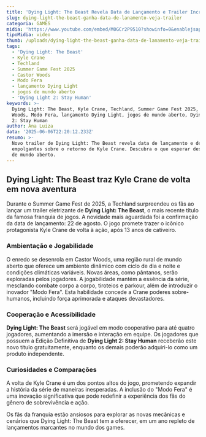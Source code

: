```yaml
---
title: 'Dying Light: The Beast Revela Data de Lançamento e Trailer Incrível'
slug: dying-light-the-beast-ganha-data-de-lanamento-veja-trailer
categoria: GAMES
midia: 'https://www.youtube.com/embed/M0GCr2P9510?showinfo=0&enablejsapi=1'
tipoMidia: video
thumb: /uploads/dying-light-the-beast-ganha-data-de-lanamento-veja-trailer-thumb.png
tags:
  - 'Dying Light: The Beast'
  - Kyle Crane
  - Techland
  - Summer Game Fest 2025
  - Castor Woods
  - Modo Fera
  - lançamento Dying Light
  - jogos de mundo aberto
  - 'Dying Light 2: Stay Human'
keywords: >-
  Dying Light: The Beast, Kyle Crane, Techland, Summer Game Fest 2025, Castor
  Woods, Modo Fera, lançamento Dying Light, jogos de mundo aberto, Dying Light
  2: Stay Human
author: Ana Luiza
data: '2025-06-06T22:20:12.233Z'
resumo: >-
  Novo trailer de Dying Light: The Beast revela data de lançamento e detalhes
  empolgantes sobre o retorno de Kyle Crane. Descubra o que esperar deste jogo
  de mundo aberto.
---
```


## Dying Light: The Beast traz Kyle Crane de volta em nova aventura

Durante o Summer Game Fest de 2025, a Techland surpreendeu os fãs ao lançar um trailer eletrizante de **Dying Light: The Beast**, o mais recente título da famosa franquia de jogos. A novidade mais aguardada foi a confirmação da data de lançamento: 22 de agosto. O jogo promete trazer o icônico protagonista Kyle Crane de volta à ação, após 13 anos de cativeiro.

### Ambientação e Jogabilidade

O enredo se desenrola em Castor Woods, uma região rural de mundo aberto que oferece um ambiente dinâmico com ciclo de dia e noite e condições climáticas variáveis. Novas áreas, como pântanos, serão exploradas pelos jogadores. A jogabilidade mantém a essência da série, mesclando combate corpo a corpo, tiroteios e parkour, além de introduzir o inovador "Modo Fera". Esta habilidade concede a Crane poderes sobre-humanos, incluindo força aprimorada e ataques devastadores.

### Cooperação e Acessibilidade

**Dying Light: The Beast** será jogável em modo cooperativo para até quatro jogadores, aumentando a imersão e interação em equipe. Os jogadores que possuem a Edição Definitiva de **Dying Light 2: Stay Human** receberão este novo título gratuitamente, enquanto os demais poderão adquiri-lo como um produto independente.

### Curiosidades e Comparações

A volta de Kyle Crane é um dos pontos altos do jogo, prometendo expandir a história da série de maneiras inesperadas. A inclusão do "Modo Fera" é uma inovação significativa que pode redefinir a experiência dos fãs do gênero de sobrevivência e ação.

Os fãs da franquia estão ansiosos para explorar as novas mecânicas e cenários que Dying Light: The Beast tem a oferecer, em um ano repleto de lançamentos marcantes no mundo dos games.
